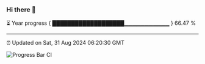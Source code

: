 ### Hi there 👋

⏳ Year progress { ███████████████████▁▁▁▁▁▁▁▁▁▁▁ } 66.47 %

---

⏰ Updated on Sat, 31 Aug 2024 06:20:30 GMT

![Progress Bar CI](https://github.com/liununu/liununu/workflows/Progress%20Bar%20CI/badge.svg)
